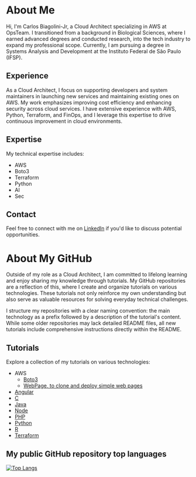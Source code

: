 # About Me

Hi, I'm Carlos Biagolini-Jr, a Cloud Architect specializing in AWS at OpsTeam. I transitioned from a background in Biological Sciences, where I earned advanced degrees and conducted research, into the tech industry to expand my professional scope. Currently, I am pursuing a degree in Systems Analysis and Development at the Instituto Federal de São Paulo (IFSP).

## Experience

As a Cloud Architect, I focus on supporting developers and system maintainers in launching new services and maintaining existing ones on AWS. My work emphasizes improving cost efficiency and enhancing security across cloud services. I have extensive experience with AWS, Python, Terraform, and FinOps, and I leverage this expertise to drive continuous improvement in cloud environments.

## Expertise

My technical expertise includes:

- AWS
- Boto3
- Terraform
- Python
- AI
- Sec

## Contact

Feel free to connect with me on [LinkedIn](https://www.linkedin.com/in/biagolini/) if you'd like to discuss potential opportunities.

# About My GitHub

Outside of my role as a Cloud Architect, I am committed to lifelong learning and enjoy sharing my knowledge through tutorials. My GitHub repositories are a reflection of this, where I create and organize tutorials on various technologies. These tutorials not only reinforce my own understanding but also serve as valuable resources for solving everyday technical challenges.

I structure my repositories with a clear naming convention: the main technology as a prefix followed by a description of the tutorial's content. While some older repositories may lack detailed README files, all new tutorials include comprehensive instructions directly within the README.

## Tutorials

Explore a collection of my tutorials on various technologies:

- AWS
  - [Boto3](https://github.com/biagolini/Boto3)
  - [WebPage, to clone and deploy simple web pages](https://github.com/biagolini/WebPages)
- [Angular](https://github.com/biagolini/Angular)
- [C](https://github.com/biagolini/C)
- [Java](https://github.com/biagolini/Java)
- [Node](https://github.com/biagolini/Node)
- [PHP](https://github.com/biagolini/Php)
- [Python](https://github.com/biagolini/Python)
- [R](https://github.com/biagolini/R)
- [Terraform](https://github.com/biagolini/Terraform)

## My public GitHub repository top languages 
[![Top Langs](https://github-readme-stats.vercel.app/api/top-langs/?username=biagolini&hide_progress=true)](https://github.com/biagolini/github-readme-stats)
